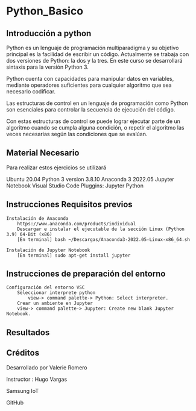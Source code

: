 # Python_Basico

## Introducción a python

Python es un lenguaje de programación multiparadigma y su objetivo principal es la facilidad de escribir un código. Actualmente se trabaja con dos versiones de Python: la dos y la tres. En este curso se desarrollará sintaxis para la versión Python 3.

Python cuenta con capacidades para manipular datos en variables, mediante operadores suficientes para cualquier algoritmo que sea necesario codificar.

Las estructuras de control en un lenguaje de programación como Python son esenciales para controlar la secuencia de ejecución del código.

Con estas estructuras de control se puede lograr ejecutar parte de un algoritmo cuando se cumpla alguna condición, o repetir el algoritmo las veces necesarias según las condiciones que se evalúan.

## Material Necesario

Para realizar estos ejercicios se utilizará

Ubuntu 20.04
Python 3 version 3.8.10
Anaconda 3 2022.05
Jupyter Notebook
Visual Studio Code
    Pluggins:
        Jupyter
        Python

## Instrucciones Requisitos previos

    Instalación de Anaconda
        https://www.anaconda.com/products/individual
        Descargar e instalar el ejecutable de la sección Linux (Python 3.9) 64-Bit (x86)
        [En terminal] bash ~/Descargas/Anaconda3-2022.05-Linux-x86_64.sh 
    
    Instalación de Jupyter Notebook
        [En terminal] sudo apt-get install jupyter 

## Instrucciones de preparación del entorno
        
    Configuración del entorno VSC
        Seleccionar interprete python
            view-> command palette-> Python: Select interpreter.
        Crear un ambiente en Jupyter
        view-> command palette-> Jupyter: Create new blank Jupyter Notebook.

## Resultados

## Créditos

Desarrollado por Valerie Romero

Instructor : Hugo Vargas

Samsung IoT

GitHub
